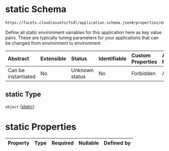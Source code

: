 # static Schema

```txt
https://facets.cloud/assets/fsdl/application.schema.json#/properties/environmentVariables/properties/static
```

Define all static environment variables for this application here as key value pairs. These are typically tuning parameters for your applications that can be changed from environment to environment

| Abstract            | Extensible | Status         | Identifiable | Custom Properties | Additional Properties | Access Restrictions | Defined In                                                                        |
| :------------------ | :--------- | :------------- | :----------- | :---------------- | :-------------------- | :------------------ | :-------------------------------------------------------------------------------- |
| Can be instantiated | No         | Unknown status | No           | Forbidden         | Allowed               | none                | [application.schema.json*](../out/application.schema.json "open original schema") |

## static Type

`object` ([static](application-properties-environmentvariables-properties-static.md))

# static Properties

| Property | Type | Required | Nullable | Defined by |
| :------- | :--- | :------- | :------- | :--------- |
